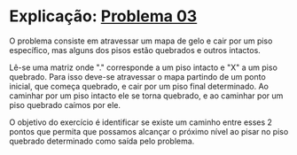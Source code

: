 # Explicação: [Problema 03](https://codeforces.com/problemset/problem/540/C)

O problema consiste em atravessar um mapa de gelo e cair por um piso específico, mas alguns dos pisos estão quebrados e outros intactos.

Lê-se uma matriz onde "." corresponde a um piso intacto e "X" a um piso quebrado. Para isso deve-se atravessar o mapa partindo de um ponto inicial, que começa quebrado, e cair por um piso final determinado. Ao caminhar por um piso intacto ele se torna quebrado, e ao caminhar por um piso quebrado caímos por ele. 

O objetivo do exercício é identificar se existe um caminho entre esses 2 pontos que permita que possamos alcançar o próximo nível ao pisar no piso quebrado determinado como saída pelo problema. 

